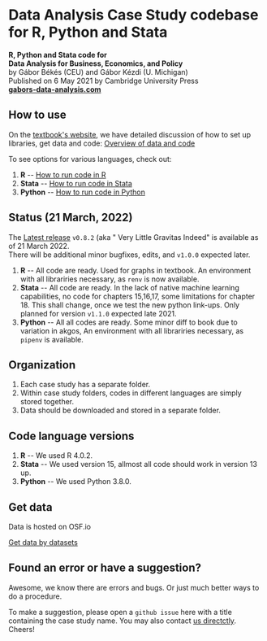 # Data Analysis Case Study codebase for R, Python and Stata

**R, Python and Stata code for**  
**Data Analysis for Business, Economics, and Policy**   
by Gábor Békés (CEU) and Gábor Kézdi (U. Michigan)   
Published on 6 May 2021 by Cambridge University Press  
[**gabors-data-analysis.com**](https://gabors-data-analysis.com/)


## How to use
On the [textbook's website]((https://gabors-data-analysis.com/)), we have detailed discussion of how to set up libraries, get data and code: [Overview of data and code](https://gabors-data-analysis.com/data-and-code/)

To see options for various languages, check out:
1. **R** --  [How to run code in R ](https://gabors-data-analysis.com/howto-r/)
2. **Stata** -- [How to run code in Stata ](https://gabors-data-analysis.com/howto-stata/)
3. **Python** -- [How to run code in Python ](https://gabors-data-analysis.com/howto-python/) 


## Status (21 March, 2022)

The [Latest release](https://github.com/gabors-data-analysis/da_case_studies/releases/tag/v0.8.2) `v0.8.2` (aka " Very Little Gravitas Indeed" is available as of 21 March 2022.   
There will be additional minor bugfixes, edits, and `v1.0.0` expected later. 

1. **R** -- All code are ready. Used for graphs in textbook. An environment with all librariries necessary, as `renv` is now available. 
2. **Stata** -- All code are ready. In the lack of native machine learning capabilities, no code for chapters 15,16,17, some limitations for chapter 18. This shall change, once we test the new python link-ups. Only planned for version `v1.1.0` expected late 2021. 
3. **Python**  -- All all codes are ready. Some minor diff to book due to variation in akgos, An environment with all librariries necessary, as `pipenv` is available.  

## Organization
1. Each case study has a separate folder.
2. Within case study folders, codes in different languages are simply stored together. 
3. Data should be downloaded and stored in a separate folder. 

## Code language versions
1. **R** -- We used R 4.0.2. 
2. **Stata** -- We used version 15, allmost all code should work in version 13 up.
3. **Python** -- We used Python 3.8.0.

## Get data
Data is hosted on OSF.io

[Get data by datasets](https://osf.io/7epdj/)  



## Found an error or have a suggestion?
Awesome, we know there are errors and bugs. Or just much better ways to do a procedure.

To make a suggestion, please open a `github issue` here with a title containing the case study name. You may also contact [us directctly](https://gabors-data-analysis.com/contact-us/). Cheers!
